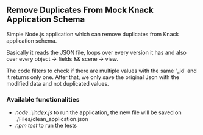 ## Remove Duplicates From Mock Knack Application Schema

Simple Node.js application which can remove duplicates from Knack application schema.

Basically it reads the JSON file, loops over every version it
has and also over every object -> fields && scene -> view. 

The code filters to check if there are multiple values with the same '_id' and it returns only one.
After that, we only save the original Json with the modified data and not duplicated values.

### Available functionalities
- _node .\index.js_ to run the application, the new file will be saved on ./Files/clean_application.json
- _npm test_ to run the tests
